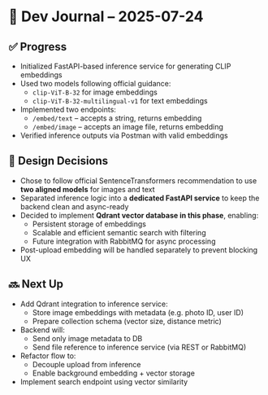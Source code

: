 # 📅 Dev Journal – 2025-07-24

## ✅ Progress

- Initialized FastAPI-based inference service for generating CLIP embeddings
- Used two models following official guidance:
  - `clip-ViT-B-32` for image embeddings
  - `clip-ViT-B-32-multilingual-v1` for text embeddings
- Implemented two endpoints:
  - `/embed/text` – accepts a string, returns embedding
  - `/embed/image` – accepts an image file, returns embedding
- Verified inference outputs via Postman with valid embeddings

## 📐 Design Decisions

- Chose to follow official SentenceTransformers recommendation to use **two aligned models** for images and text
- Separated inference logic into a **dedicated FastAPI service** to keep the backend clean and async-ready
- Decided to implement **Qdrant vector database in this phase**, enabling:
  - Persistent storage of embeddings
  - Scalable and efficient semantic search with filtering
  - Future integration with RabbitMQ for async processing
- Post-upload embedding will be handled separately to prevent blocking UX

## 🔜 Next Up

- Add Qdrant integration to inference service:
  - Store image embeddings with metadata (e.g. photo ID, user ID)
  - Prepare collection schema (vector size, distance metric)
- Backend will:
  - Send only image metadata to DB
  - Send file reference to inference service (via REST or RabbitMQ)
- Refactor flow to:
  - Decouple upload from inference
  - Enable background embedding + vector storage
- Implement search endpoint using vector similarity

